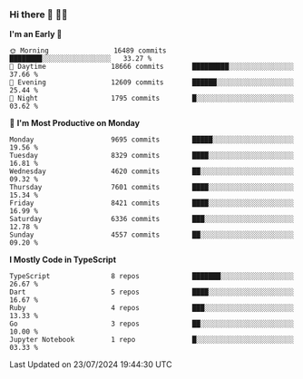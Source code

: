 ### Hi there 👋 🧑‍💻



<!--START_SECTION:waka-->
**I'm an Early 🐤** 

```text
🌞 Morning                16489 commits       ████████░░░░░░░░░░░░░░░░░   33.27 % 
🌆 Daytime                18666 commits       █████████░░░░░░░░░░░░░░░░   37.66 % 
🌃 Evening                12609 commits       ██████░░░░░░░░░░░░░░░░░░░   25.44 % 
🌙 Night                  1795 commits        █░░░░░░░░░░░░░░░░░░░░░░░░   03.62 % 
```
📅 **I'm Most Productive on Monday** 

```text
Monday                   9695 commits        █████░░░░░░░░░░░░░░░░░░░░   19.56 % 
Tuesday                  8329 commits        ████░░░░░░░░░░░░░░░░░░░░░   16.81 % 
Wednesday                4620 commits        ██░░░░░░░░░░░░░░░░░░░░░░░   09.32 % 
Thursday                 7601 commits        ████░░░░░░░░░░░░░░░░░░░░░   15.34 % 
Friday                   8421 commits        ████░░░░░░░░░░░░░░░░░░░░░   16.99 % 
Saturday                 6336 commits        ███░░░░░░░░░░░░░░░░░░░░░░   12.78 % 
Sunday                   4557 commits        ██░░░░░░░░░░░░░░░░░░░░░░░   09.20 % 
```


**I Mostly Code in TypeScript** 

```text
TypeScript               8 repos             ███████░░░░░░░░░░░░░░░░░░   26.67 % 
Dart                     5 repos             ████░░░░░░░░░░░░░░░░░░░░░   16.67 % 
Ruby                     4 repos             ███░░░░░░░░░░░░░░░░░░░░░░   13.33 % 
Go                       3 repos             ██░░░░░░░░░░░░░░░░░░░░░░░   10.00 % 
Jupyter Notebook         1 repo              █░░░░░░░░░░░░░░░░░░░░░░░░   03.33 % 
```




 Last Updated on 23/07/2024 19:44:30 UTC
<!--END_SECTION:waka-->


